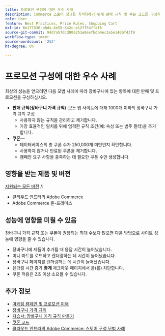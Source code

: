 ```yaml
---
title: 프로모션 구성에 대한 우수 사례
description: Commerce 스토어 성과를 최적화하기 위해 판매 규칙 및 쿠폰 코드를 구성하는 모범 사례에 대해 알아봅니다.
role: User
feature: Best Practices, Price Rules, Shopping Cart
exl-id: 6e177836-b8da-4e55-842c-e12ff54ffaf5
source-git-commit: 94d7a57dcd006251e8eefbdb4ec3a5e140bf43f9
workflow-type: tm+mt
source-wordcount: '252'
ht-degree: 0%

---
```


# 프로모션 구성에 대한 우수 사례

최상의 성능을 얻으려면 다음 모범 사례에 따라 장바구니에 있는 항목에 대한 판매 및 프로모션을 구성하십시오.

- **판매 규칙(장바구니 가격 규칙)**-모든 웹 사이트에 대해 1000개 이하의 장바구니 가격 규칙 구성
   - 사용하지 않는 규칙을 관리하고 제거합니다.
   - 가장 효율적인 일치를 위해 엄격한 규칙 조건(예: 속성 또는 범주 필터)을 추가합니다.
- **쿠폰**—
   - 데이터베이스의 총 쿠폰 수가 250,000개 미만인지 확인합니다.
   - 사용하지 않거나 만료된 쿠폰을 제거합니다.
   - 캠페인 요구 사항을 충족하는 데 필요한 쿠폰 수만 생성합니다.

## 영향을 받는 제품 및 버전

[지원되는 모든 버전](../../../release/versions.md) /:

- 클라우드 인프라의 Adobe Commerce
- Adobe Commerce 온-프레미스

## 성능에 영향을 미칠 수 있음

장바구니 가격 규칙 또는 쿠폰이 권장되는 최대 수보다 많으면 다음 방법으로 사이트 성능에 영향을 줄 수 있습니다.

- 장바구니에 제품이 추가될 때 응답 시간이 늘어났습니다.
- 미니 마트를 로드하고 렌더링하는 데 시간이 늘어났습니다.
- 장바구니 페이지를 렌더링하는 데 시간이 늘어났습니다.
- 렌더링 시간 증가 **총계** 체크아웃 페이지에서 을(를) 차단합니다.
- 쿠폰 적용은 2초 이상 소요될 수 있습니다.

## 추가 정보

- [마케팅 캠페인 및 프로모션 이해](https://devdocs.magento.com/cloud/configure/configure-best-practices.html#campaigns)
- [장바구니 가격 규칙](https://experienceleague.adobe.com/docs/commerce-admin/marketing/promotions/cart-rules/price-rules-cart.html)
- [자습서: 장바구니 가격 규칙 만들기](https://experienceleague.adobe.com/docs/commerce-learn/tutorials/marketing/cart-price-rules.html)
- [쿠폰 코드](https://experienceleague.adobe.com/docs/commerce-admin/marketing/promotions/cart-rules/price-rules-cart-coupon.html)
- [클라우드 인프라의 Adobe Commerce: 스토어 구성 모범 사례](https://devdocs.magento.com/cloud/configure/configure-best-practices.html)
